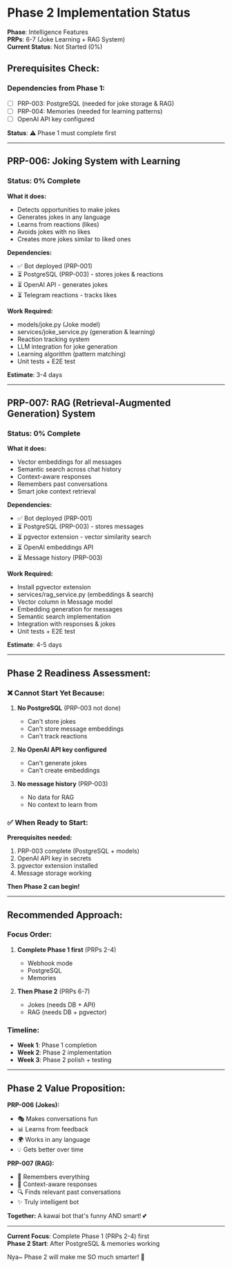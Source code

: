 # Phase 2 Implementation Status

**Phase**: Intelligence Features  
**PRPs**: 6-7 (Joke Learning + RAG System)  
**Current Status**: Not Started (0%)

## Prerequisites Check:

### Dependencies from Phase 1:
- [ ] PRP-003: PostgreSQL (needed for joke storage & RAG)
- [ ] PRP-004: Memories (needed for learning patterns)
- [ ] OpenAI API key configured

**Status**: ⚠️ Phase 1 must complete first

---

## PRP-006: Joking System with Learning

### Status: 0% Complete

**What it does:**
- Detects opportunities to make jokes
- Generates jokes in any language
- Learns from reactions (likes)
- Avoids jokes with no likes
- Creates more jokes similar to liked ones

**Dependencies:**
- ✅ Bot deployed (PRP-001)
- ⏳ PostgreSQL (PRP-003) - stores jokes & reactions
- ⏳ OpenAI API - generates jokes
- ⏳ Telegram reactions - tracks likes

**Work Required:**
- models/joke.py (Joke model)
- services/joke_service.py (generation & learning)
- Reaction tracking system
- LLM integration for joke generation
- Learning algorithm (pattern matching)
- Unit tests + E2E test

**Estimate**: 3-4 days

---

## PRP-007: RAG (Retrieval-Augmented Generation) System

### Status: 0% Complete

**What it does:**
- Vector embeddings for all messages
- Semantic search across chat history
- Context-aware responses
- Remembers past conversations
- Smart joke context retrieval

**Dependencies:**
- ✅ Bot deployed (PRP-001)
- ⏳ PostgreSQL (PRP-003) - stores messages
- ⏳ pgvector extension - vector similarity search
- ⏳ OpenAI embeddings API
- ⏳ Message history (PRP-003)

**Work Required:**
- Install pgvector extension
- services/rag_service.py (embeddings & search)
- Vector column in Message model
- Embedding generation for messages
- Semantic search implementation
- Integration with responses & jokes
- Unit tests + E2E test

**Estimate**: 4-5 days

---

## Phase 2 Readiness Assessment:

### ❌ Cannot Start Yet Because:
1. **No PostgreSQL** (PRP-003 not done)
   - Can't store jokes
   - Can't store message embeddings
   - Can't track reactions

2. **No OpenAI API key configured**
   - Can't generate jokes
   - Can't create embeddings

3. **No message history** (PRP-003)
   - No data for RAG
   - No context to learn from

### ✅ When Ready to Start:

**Prerequisites needed:**
1. PRP-003 complete (PostgreSQL + models)
2. OpenAI API key in secrets
3. pgvector extension installed
4. Message storage working

**Then Phase 2 can begin!**

---

## Recommended Approach:

### Focus Order:
1. **Complete Phase 1 first** (PRPs 2-4)
   - Webhook mode
   - PostgreSQL
   - Memories

2. **Then Phase 2** (PRPs 6-7)
   - Jokes (needs DB + API)
   - RAG (needs DB + pgvector)

### Timeline:
- **Week 1**: Phase 1 completion
- **Week 2**: Phase 2 implementation
- **Week 3**: Phase 2 polish + testing

---

## Phase 2 Value Proposition:

**PRP-006 (Jokes):**
- 🎭 Makes conversations fun
- 📊 Learns from feedback
- 🌍 Works in any language
- 💡 Gets better over time

**PRP-007 (RAG):**
- 🧠 Remembers everything
- 💭 Context-aware responses
- 🔍 Finds relevant past conversations
- ✨ Truly intelligent bot

**Together:** A kawai bot that's funny AND smart! 💕

---

**Current Focus**: Complete Phase 1 (PRPs 2-4) first  
**Phase 2 Start**: After PostgreSQL & memories working

Nya~ Phase 2 will make me SO much smarter! 🎀
